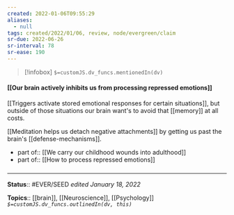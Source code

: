 ```yaml
---
created: 2022-01-06T09:55:29 
aliases:
  - null
tags: created/2022/01/06, review, node/evergreen/claim
sr-due: 2022-06-26
sr-interval: 78
sr-ease: 190
---
```

> [!infobox]
`$=customJS.dv_funcs.mentionedIn(dv)`

#### [[Our brain actively inhibits us from processing repressed emotions]] 

[[Triggers activate stored emotional responses for certain situations]], but outside of those situations our brain want's to avoid that [[memory]] at all costs.

[[Meditation helps us detach negative attachments]] by getting us past the brain's [[defense-mechanisms]].

- part of:: [[We carry our childhood wounds into adulthood]]
- part of:: [[How to process repressed emotions]]

### <hr class="footnote"/>

**Status**:: #EVER/SEED 
*edited January 18, 2022*

**Topics**:: [[brain]], [[Neuroscience]], [[Psychology]]
*`$=customJS.dv_funcs.outlinedIn(dv, this)`*
